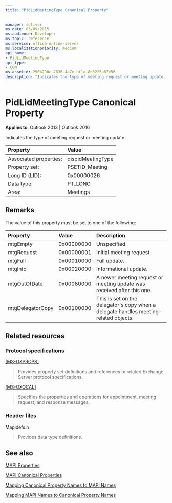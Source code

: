 ```yaml
---
title: "PidLidMeetingType Canonical Property"
 
 
manager: soliver
ms.date: 03/09/2015
ms.audience: Developer
ms.topic: reference
ms.service: office-online-server
ms.localizationpriority: medium
api_name:
- PidLidMeetingType
api_type:
- COM
ms.assetid: 290b290c-7836-4a7e-bf1a-8d0225a07e56
description: "Indicates the type of meeting request or meeting update. The value of this property must be set to one of the values described here."
---
```


# PidLidMeetingType Canonical Property

  
  
**Applies to**: Outlook 2013 | Outlook 2016 
  
Indicates the type of meeting request or meeting update.
  
|Property |Value |
|:-----|:-----|
|Associated properties:  <br/> |dispidMeetingType  <br/> |
|Property set:  <br/> |PSETID_Meeting  <br/> |
|Long ID (LID):  <br/> |0x00000026  <br/> |
|Data type:  <br/> |PT_LONG  <br/> |
|Area:  <br/> |Meetings  <br/> |
   
## Remarks

The value of this property must be set to one of the following:
  
|**Property**|**Value**|**Description**|
|:-----|:-----|:-----|
|mtgEmpty  <br/> |0x00000000  <br/> |Unspecified. |
|mtgRequest  <br/> |0x00000001  <br/> |Initial meeting request. |
|mtgFull  <br/> |0x00010000  <br/> |Full update. |
|mtgInfo  <br/> |0x00020000  <br/> |Informational update. |
|mtgOutOfDate  <br/> |0x00080000  <br/> |A newer meeting request or meeting update was received after this one. |
|mtgDelegatorCopy  <br/> |0x00100000  <br/> |This is set on the delegator's copy when a delegate handles meeting-related objects. |
   
## Related resources

### Protocol specifications

[[MS-OXPROPS]](https://msdn.microsoft.com/library/f6ab1613-aefe-447d-a49c-18217230b148%28Office.15%29.aspx)
  
> Provides property set definitions and references to related Exchange Server protocol specifications.
    
[[MS-OXOCAL]](https://msdn.microsoft.com/library/09861fde-c8e4-4028-9346-e7c214cfdba1%28Office.15%29.aspx)
  
> Specifies the properties and operations for appointment, meeting request, and response messages.
    
### Header files

Mapidefs.h
  
> Provides data type definitions.
    
## See also



[MAPI Properties](mapi-properties.md)
  
[MAPI Canonical Properties](mapi-canonical-properties.md)
  
[Mapping Canonical Property Names to MAPI Names](mapping-canonical-property-names-to-mapi-names.md)
  
[Mapping MAPI Names to Canonical Property Names](mapping-mapi-names-to-canonical-property-names.md)

